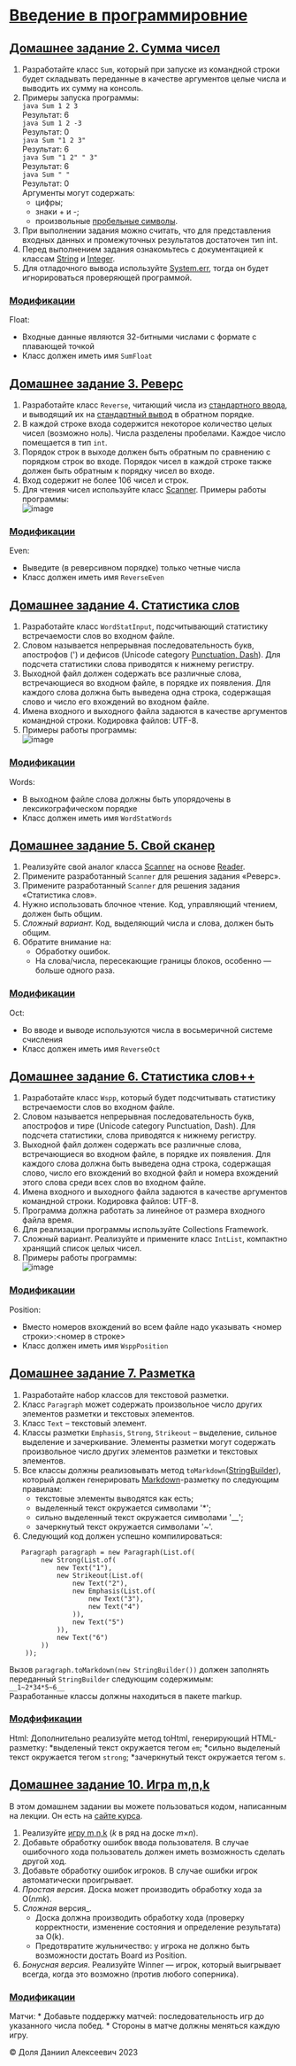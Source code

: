 # [Введение в программировние](https://github.com/dandolya/Introduction-to-Programming)

## [Домашнее задание 2. Сумма чисел](https://github.com/dandolya/Introduction-to-Programming/blob/main/Sum.java)
1. Разработайте класс `Sum`, который при запуске из командной строки будет складывать переданные в качестве аргументов целые числа и выводить их сумму на консоль.
2. Примеры запуска программы:\
`java Sum 1 2 3`\
Результат: 6\
`java Sum 1 2 -3`\
Результат: 0\
`java Sum "1 2 3"`\
Результат: 6\
`java Sum "1 2" " 3"`\
Результат: 6\
`java Sum " "`\
Результат: 0\
Аргументы могут содержать:
   * цифры;
   * знаки + и -;
   * произвольные [пробельные символы](https://docs.oracle.com/en/java/javase/17/docs/api/java.base/java/lang/Character.html#isWhitespace(char)).
3. При выполнении задания можно считать, что для представления входных данных и промежуточных результатов достаточен тип int.
4. Перед выполнением задания ознакомьтесь с документацией к классам [String](https://docs.oracle.com/en/java/javase/17/docs/api/java.base/java/lang/String.html) и [Integer](https://docs.oracle.com/en/java/javase/17/docs/api/java.base/java/lang/Integer.html).
5. Для отладочного вывода используйте [System.err](https://docs.oracle.com/en/java/javase/17/docs/api/java.base/java/lang/System.html#err), тогда он будет игнорироваться проверяющей программой.
### [Модификации](https://github.com/dandolya/Introduction-to-Programming/blob/main/SumFloat.java)
Float:
  * Входные данные являются 32-битными числами с формате с плавающей точкой
  * Класс должен иметь имя `SumFloat`

## [Домашнее задание 3. Реверс](https://github.com/dandolya/Introduction-to-Programming/blob/main/Reverse.java)
1. Разработайте класс `Reverse`, читающий числа из [стандартного ввода](https://docs.oracle.com/en/java/javase/17/docs/api/java.base/java/lang/System.html#in), и выводящий их на [стандартный вывод](https://docs.oracle.com/en/java/javase/17/docs/api/java.base/java/lang/System.html#out) в обратном порядке.
2. В каждой строке входа содержится некоторое количество целых чисел (возможно ноль). Числа разделены пробелами. Каждое число помещается в тип `int`.
3. Порядок строк в выходе должен быть обратным по сравнению с порядком строк во входе. Порядок чисел в каждой строке также должен быть обратным к порядку чисел во входе.
4. Вход содержит не более 106 чисел и строк.
5. Для чтения чисел используйте класс [Scanner](https://docs.oracle.com/en/java/javase/17/docs/api/java.base/java/util/Scanner.html).
Примеры работы программы:\
![image](https://github.com/dandolya/Introduction-to-Programming/assets/117770118/7587f1bf-e432-4ae5-b42a-ccaf6c90ca9d)
### [Модификации](https://github.com/dandolya/Introduction-to-Programming/blob/main/ReverseEven.java)
Even:
  * Выведите (в реверсивном порядке) только четные числа
  * Класс должен иметь имя `ReverseEven`

## [Домашнее задание 4. Статистика слов](https://github.com/dandolya/Introduction-to-Programming/blob/main/WordStatInput.java)
1. Разработайте класс `WordStatInput`, подсчитывающий статистику встречаемости слов во входном файле.
2. Словом называется непрерывная последовательность букв, апострофов (') и дефисов (Unicode category [Punctuation, Dash](https://docs.oracle.com/en/java/javase/17/docs/api/java.base/java/lang/Character.html#DASH_PUNCTUATION)). Для подсчета статистики слова приводятся к нижнему регистру.
3. Выходной файл должен содержать все различные слова, встречающиеся во входном файле, в порядке их появления. Для каждого слова должна быть выведена одна строка, содержащая слово и число его вхождений во входном файле.
4. Имена входного и выходного файла задаются в качестве аргументов командной строки. Кодировка файлов: UTF-8.
5. Примеры работы программы:\
![image](https://github.com/dandolya/Introduction-to-Programming/assets/117770118/9f5a257d-145c-4634-af3d-af746b0f9e52)
### [Модификации](https://github.com/dandolya/Introduction-to-Programming/blob/main/WordStatWords.java)
Words:
  * В выходном файле слова должны быть упорядочены в лексикографическом порядке
  * Класс должен иметь имя `WordStatWords`

## [Домашнее задание 5. Свой сканер](https://github.com/dandolya/Introduction-to-Programming/blob/main/MyScanner.java)
1. Реализуйте свой аналог класса [Scanner](https://docs.oracle.com/en/java/javase/17/docs/api/java.base/java/util/Scanner.html) на основе [Reader](https://docs.oracle.com/en/java/javase/17/docs/api/java.base/java/io/Reader.html).
2. Примените разработанный `Scanner` для решения задания «Реверс».
3. Примените разработанный `Scanner` для решения задания «Статистика слов».
4. Нужно использовать блочное чтение. Код, управляющий чтением, должен быть общим.
5. *Сложный вариант.* Код, выделяющий числа и слова, должен быть общим.
6. Обратите внимание на:
    * Обработку ошибок.
    * На слова/числа, пересекающие границы блоков, особенно — больше одного раза.
### [Модификации](https://github.com/dandolya/Introduction-to-Programming/blob/main/ReverseOct.java)
Oct:
  * Во вводе и выводе используются числа в восьмеричной системе счисления
  * Класс должен иметь имя `ReverseOct`

## [Домашнее задание 6. Статистика слов++](https://github.com/dandolya/Introduction-to-Programming/blob/main/Wspp.java)
1. Разработайте класс `Wspp`, который будет подсчитывать статистику встречаемости слов во входном файле.
2. Словом называется непрерывная последовательность букв, апострофов и тире (Unicode category Punctuation, Dash). Для подсчета статистики, слова приводятся к нижнему регистру.
3. Выходной файл должен содержать все различные слова, встречающиеся во входном файле, в порядке их появления. Для каждого слова должна быть выведена одна строка, содержащая слово, число его вхождений во входной файл и номера вхождений этого слова среди всех слов во входном файле.
4. Имена входного и выходного файла задаются в качестве аргументов командной строки. Кодировка файлов: UTF-8.
5. Программа должна работать за линейное от размера входного файла время.
6. Для реализации программы используйте Collections Framework.
7. Сложный вариант. Реализуйте и примените класс `IntList`, компактно хранящий список целых чисел.
8. Примеры работы программы:\
![image](https://github.com/dandolya/Introduction-to-Programming/assets/117770118/e474a219-db95-4925-bd2c-188da81f1742)
### [Модификации](https://github.com/dandolya/Introduction-to-Programming/blob/main/WsppPosition.java)
Position:
  * Вместо номеров вхождений во всем файле надо указывать <номер строки>:<номер в строке>
  * Класс должен иметь имя `WsppPosition`

## [Домашнее задание 7. Разметка](https://github.com/dandolya/Introduction-to-Programming/tree/main/markup)
1. Разработайте набор классов для текстовой разметки.
2. Класс `Paragraph` может содержать произвольное число других элементов разметки и текстовых элементов.
3. Класс `Text` – текстовый элемент.
4. Классы разметки `Emphasis`, `Strong`, `Strikeout` – выделение, сильное выделение и зачеркивание. Элементы разметки могут содержать произвольное число других элементов разметки и текстовых элементов.
5. Все классы должны реализовывать метод `toMarkdown`([StringBuilder](https://docs.oracle.com/en/java/javase/11/docs/api/java.base/java/lang/StringBuilder.html)), который должен генерировать [Markdown](https://ru.wikipedia.org/wiki/Markdown)-разметку по следующим правилам:
    * текстовые элементы выводятся как есть;
    * выделенный текст окружается символами '*';
    * сильно выделенный текст окружается символами '__';
    * зачеркнутый текст окружается символами '~'.
6. Следующий код должен успешно компилироваться:
```
   Paragraph paragraph = new Paragraph(List.of(
        new Strong(List.of(
            new Text("1"),
            new Strikeout(List.of(
                new Text("2"),
                new Emphasis(List.of(
                    new Text("3"),
                    new Text("4")
                )),
                new Text("5")
            )),
            new Text("6")
        ))
    ));
```
Вызов `paragraph.toMarkdown(new StringBuilder())` должен заполнять переданный `StringBuilder` следующим содержимым:\
    `__1~2*34*5~6__`\
Разработанные классы должны находиться в пакете markup.
### [Модфификации](https://github.com/dandolya/Introduction-to-Programming/tree/main/markup)
Html:
    Дополнительно реализуйте метод toHtml, генерирующий HTML-разметку:
        *выделеный текст окружается тегом `em`;
        *сильно выделеный текст окружается тегом `strong`;
        *зачеркнутый текст окружается тегом `s`.

## [Домашнее задание 10. Игра m,n,k](https://github.com/dandolya/Introduction-to-Programming/tree/main/game)
В этом домашнем задании вы можете пользоваться кодом, написанным на лекции. Он есть на [сайте курса](https://www.kgeorgiy.info/courses/prog-intro/).

1. Реализуйте [игру m,n,k](https://en.wikipedia.org/wiki/M,n,k-game) (_k_ в ряд на доске _m_×_n_).
2. Добавьте обработку ошибок ввода пользователя. В случае ошибочного хода пользователь должен иметь возможность сделать другой ход.
3. Добавьте обработку ошибок игроков. В случае ошибки игрок автоматически проигрывает.
4. _Простая версия_. Доска может производить обработку хода за O(_nmk_).
5. _Сложная_ версия_.
    * Доска должна производить обработку хода (проверку корректности, изменение состояния и определение результата) за O(k).
    * Предотвратите жульничество: у игрока не должно быть возможности достать Board из Position.
6. _Бонусная версия_. Реализуйте Winner — игрок, который выигрывает всегда, когда это возможно (против любого соперника).

### [Модификации](https://github.com/dandolya/Introduction-to-Programming/tree/main/game)
Матчи:
    * Добавьте поддержку матчей: последовательность игр до указанного числа побед.
    * Стороны в матче должны меняться каждую игру.

© Доля Даниил Алексеевич 2023
